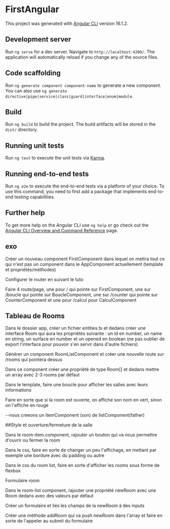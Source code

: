# FirstAngular

This project was generated with [Angular CLI](https://github.com/angular/angular-cli) version 16.1.2.

## Development server

Run `ng serve` for a dev server. Navigate to `http://localhost:4200/`. The application will automatically reload if you change any of the source files.

## Code scaffolding

Run `ng generate component component-name` to generate a new component. You can also use `ng generate directive|pipe|service|class|guard|interface|enum|module`.

## Build

Run `ng build` to build the project. The build artifacts will be stored in the `dist/` directory.

## Running unit tests

Run `ng test` to execute the unit tests via [Karma](https://karma-runner.github.io).

## Running end-to-end tests

Run `ng e2e` to execute the end-to-end tests via a platform of your choice. To use this command, you need to first add a package that implements end-to-end testing capabilities.

## Further help

To get more help on the Angular CLI use `ng help` or go check out the [Angular CLI Overview and Command Reference](https://angular.io/cli) page.


## exo
Créer un nouveau component FirstComponent dans lequel on mettra tout ce qui n'est pas un component dans le AppComponent actuellement (template et propriétés/méthodes)
	
Configurer le router en suivant le tuto
	
Faire 4 route/page, une pour / qui pointe sur FirstComponent, une sur /boucle qui pointe sur BoucleComponent, une sur /counter qui pointe sur CounterComponent et une pour /calcul pour CalculComponent


## Tableau de Rooms

Dans le dossier app, créer un fichier entities.ts et dedans créer une interface Room qui aura les propriétés suivante : un id en number, un name en string, un surface en number et un opened en boolean (ne pas oublier de export l'interface pour pouvoir s'en servir dans d'autre fichiers)
	
Générer un component RoomListComponent et créer une nouvelle route sur /rooms qui pointera dessus
	
Dans ce component créer une propriété de type Room[] et dedans mettre un array avec 2-3 rooms par défaut
	
Dans le template, faire une boucle pour afficher les salles avec leurs informations
	
Faire en sorte que si la room est ouverte, on affiche son nom en vert, sinon on l'affiche en rouge

--nous creeons un itemComponent (son) de listComponent(father)


##Style et ouverture/fermeture de la salle


	
Dans le room-item.component, rajouter un bouton qui va nous permettre d'ouvrir ou fermer la room
	
Dans le css, faire en sorte de changer un peu l'affichage, en mettant par exemple une bordure avec du padding ou autre
	
Dans le css du room list, faire en sorte d'afficher les rooms sous forme de flexbox

Formulaire room


	
Dans le room-list component, rajouter une propriété newRoom avec une Room dedans avec des valeurs par défaut
	
Créer un formulaire et liés les champs de la newRoom à des inputs
	
Créer une méthode addRoom qui va push newRoom dans l'array et faire en sorte de l'appeler au submit du formulaire
